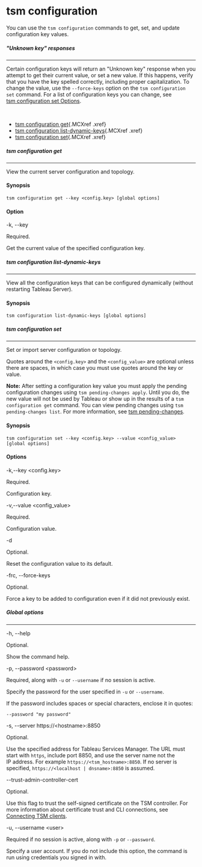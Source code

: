 

tsm configuration
=================
You can use the `tsm configuration` commands to get, set, and update
configuration key values.

##### \"Unknown key\" responses
------------------------------------------------------------------


Certain configuration keys will return an \"Unknown key\" response when
you attempt to get their current value, or set a new value. If this
happens, verify that you have the key spelled correctly, including
proper capitalization. To change the value, use the `--force-keys`
option on the `tsm configuration set` command. For a list of
configuration keys you can change, see [tsm configuration set
Options](https://help.tableau.com/current/server/en-us/cli_configuration-set_tsm.htm).

 



-   [tsm configuration
    get](https://help.tableau.com/current/server/en-us/cli_configuration_tsm.htm#TSMGet){.MCXref
    .xref}
-   [tsm configuration
    list-dynamic-keys](https://help.tableau.com/current/server/en-us/cli_configuration_tsm.htm#TSMListDynamicKeys){.MCXref
    .xref}
-   [tsm configuration
    set](https://help.tableau.com/current/server/en-us/cli_configuration_tsm.htm#TSMSet){.MCXref
    .xref}


##### tsm configuration get
---------------------------------------------------------------------------------------------------------------------


View the current server configuration and topology.



#### Synopsis


`tsm configuration get --key <config.key> [global options]`



#### Option


-k, \--key

Required.

Get the current value of the specified configuration key.


##### tsm configuration list-dynamic-keys
---------------------------------------------------------------------------------


View all the configuration keys that can be configured dynamically
(without restarting Tableau Server).



#### Synopsis


`tsm configuration list-dynamic-keys [global options]`


##### tsm configuration set
---------------------------------------------------------------------------------------------------------------------


Set or import server configuration or topology.

Quotes around the `<config.key>` and the `<config_value>` are optional
unless there are spaces, in which case you must use quotes around the
key or value.

**Note:** After setting a configuration key value you must apply the
pending configuration changes using `tsm pending-changes apply`. Until
you do, the new value will not be used by Tableau or show up in the
results of a `tsm configuration get` command. You can view pending
changes using `tsm pending-changes list`. For more information, see [tsm
pending-changes](https://help.tableau.com/current/server/en-us/cli_pending-changes.htm).



#### Synopsis


`tsm configuration set --key <config.key> --value <config_value> [global options]`



#### Options


-k,\--key \<config.key\>

Required.

Configuration key.

-v,\--value \<config\_value\>

Required.

Configuration value.

-d

Optional.

Reset the configuration value to its default.

-frc, \--force-keys

Optional.

Force a key to be added to configuration even if it did not previously
exist.




##### Global options
---------------------------------------------------------------------------------------------------


-h, \--help

Optional.

Show the command help.

-p, \--password \<password\>

Required, along with `-u` or `--username` if no session is active.

Specify the password for the user specified in `-u` or `--username`.

If the password includes spaces or special characters, enclose it in
quotes:

`--password "my password"`

-s, \--server https://\<hostname\>:8850

Optional.

Use the specified address for Tableau Services Manager. The URL must
start with `https`, include port 8850, and use the server name not the
IP address. For example `https://<tsm_hostname>:8850`. If no server is
specified, `https://<localhost | dnsname>:8850` is assumed.

\--trust-admin-controller-cert

Optional.

Use this flag to trust the self-signed certificate on the
TSM controller. For more information about certificate trust and
CLI connections, see [Connecting
TSM clients](https://help.tableau.com/current/server/en-us/tsm_overview.htm#Connecti).

-u, \--username \<user\>

Required if no session is active, along with `-p` or `--password`.

Specify a user account. If you do not include this option, the command
is run using credentials you signed in with.
